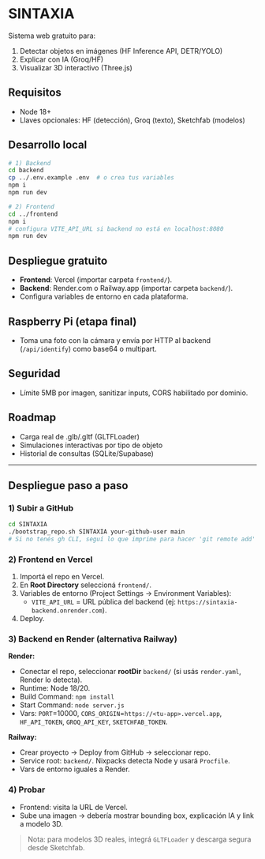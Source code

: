 # SINTAXIA

Sistema web gratuito para:
1) Detectar objetos en imágenes (HF Inference API, DETR/YOLO)
2) Explicar con IA (Groq/HF)
3) Visualizar 3D interactivo (Three.js)

## Requisitos
- Node 18+
- Llaves opcionales: HF (detección), Groq (texto), Sketchfab (modelos)

## Desarrollo local
```bash
# 1) Backend
cd backend
cp ../.env.example .env  # o crea tus variables
npm i
npm run dev

# 2) Frontend
cd ../frontend
npm i
# configura VITE_API_URL si backend no está en localhost:8080
npm run dev
```

## Despliegue gratuito
- **Frontend**: Vercel (importar carpeta `frontend/`).
- **Backend**: Render.com o Railway.app (importar carpeta `backend/`).
- Configura variables de entorno en cada plataforma.

## Raspberry Pi (etapa final)
- Toma una foto con la cámara y envía por HTTP al backend (`/api/identify`) como base64 o multipart.

## Seguridad
- Límite 5MB por imagen, sanitizar inputs, CORS habilitado por dominio.

## Roadmap
- Carga real de .glb/.gltf (GLTFLoader)
- Simulaciones interactivas por tipo de objeto
- Historial de consultas (SQLite/Supabase)

---

## Despliegue paso a paso

### 1) Subir a GitHub
```bash
cd SINTAXIA
./bootstrap_repo.sh SINTAXIA your-github-user main
# Si no tenés gh CLI, seguí lo que imprime para hacer 'git remote add' y 'git push'
```

### 2) Frontend en Vercel
1. Importá el repo en Vercel.
2. En **Root Directory** seleccioná `frontend/`.
3. Variables de entorno (Project Settings → Environment Variables):
   - `VITE_API_URL` = URL pública del backend (ej: `https://sintaxia-backend.onrender.com`).
4. Deploy.

### 3) Backend en Render (alternativa Railway)
**Render:**
- Conectar el repo, seleccionar **rootDir** `backend/` (si usás `render.yaml`, Render lo detecta).
- Runtime: Node 18/20.
- Build Command: `npm install`
- Start Command: `node server.js`
- Vars: `PORT`=10000, `CORS_ORIGIN`=`https://<tu-app>.vercel.app`, `HF_API_TOKEN`, `GROQ_API_KEY`, `SKETCHFAB_TOKEN`.

**Railway:**
- Crear proyecto → Deploy from GitHub → seleccionar repo.
- Service root: `backend/`. Nixpacks detecta Node y usará `Procfile`.
- Vars de entorno iguales a Render.

### 4) Probar
- Frontend: visita la URL de Vercel.
- Sube una imagen → debería mostrar bounding box, explicación IA y link a modelo 3D.

> Nota: para modelos 3D reales, integrá `GLTFLoader` y descarga segura desde Sketchfab.
